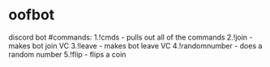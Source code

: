 # oofbot
discord bot
#commands:
1.!cmds - pulls out all of the commands
2.!join - makes bot join VC
3.!leave - makes bot leave VC
4.!randomnumber - does a random number 
5.!flip - flips a coin
